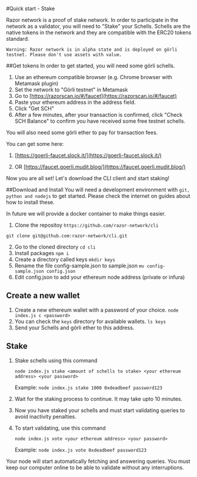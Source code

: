 #Quick start - Stake

Razor network is a proof of stake network. In order to participate in the network as a validator, you will need to "Stake" your Schells. Schells are the native tokens in the network and they are compatible with the ERC20 tokens standard.

`Warning: Razor network is in alpha state and is deployed on görli testnet. Please don't use assets with value.`

##Get tokens
In order to get started, you will need some görli schells.

1. Use an ethereum compatible browser (e.g. Chrome browser with Metamask plugin)
2. Set the network to "Görli testnet" in Metamask
3. Go to [https://razorscan.io/#/faucet](https://razorscan.io/#/faucet)
4. Paste your ethereum address in the address field.
5. Click "Get SCH"
6. After a few minutes, after your transaction is confirmed, click "Check SCH Balance" to confirm you have received some free testnet schells.

You will also need some görli ether to pay for transaction fees.

You can get some here:

1. [https://goerli-faucet.slock.it/](https://goerli-faucet.slock.it/)

2. OR [https://faucet.goerli.mudit.blog/](https://faucet.goerli.mudit.blog/)

Now you are all set! Let's download the CLI client and start staking!

##Download and Install
You will need a development environment with `git, python and nodejs` to get started. Please check the internet on guides about how to install these.

In future we will provide a docker container to make things easier.

1. Clone the repositoy `https://github.com/razor-network/cli`

`git clone git@github.com:razor-network/cli.git`

2. Go to the cloned directory `cd cli`
3. Install packages `npm i`
3. Create a directory called keys `mkdir keys`
4. Rename the file config-sample.json to sample.json `mv config-sample.json config.json`
5. Edit config.json to add your ethereum node address (private or infura)

## Create a new wallet
1. Create a new ethereum wallet with a password of your choice. `node index.js c <password>`
2. You can check the `keys` directory for available wallets. `ls keys`
3. Send your Schells and görli ether to this address.

## Stake
1. Stake schells using this command

    `node index.js stake <amount of schells to stake> <your ethereum address> <your password>`


    Example: `node index.js stake 1000 0xdeadbeef password123`

2. Wait for the staking process to continue. It may take upto 10 minutes.
3. Now you have staked your schells and must start validating queries to avoid inactivity penalties.
4. To start validating, use this command

   `node index.js vote <your ethereum address> <your password>`

   Example: `node index.js vote 0xdeadbeef password123`

 Your node will start automatically fetching and answering queries. You must keep our computer online to be able to validate without any interruptions.
